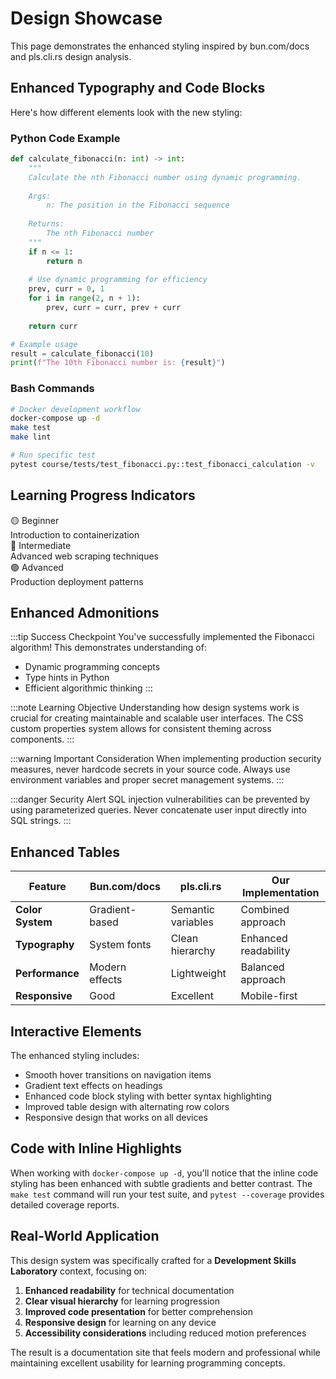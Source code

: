 # Design Showcase

This page demonstrates the enhanced styling inspired by bun.com/docs and pls.cli.rs design analysis.

## Enhanced Typography and Code Blocks

Here's how different elements look with the new styling:

### Python Code Example

```python
def calculate_fibonacci(n: int) -> int:
    """
    Calculate the nth Fibonacci number using dynamic programming.
    
    Args:
        n: The position in the Fibonacci sequence
        
    Returns:
        The nth Fibonacci number
    """
    if n <= 1:
        return n
    
    # Use dynamic programming for efficiency
    prev, curr = 0, 1
    for i in range(2, n + 1):
        prev, curr = curr, prev + curr
    
    return curr

# Example usage
result = calculate_fibonacci(10)
print(f"The 10th Fibonacci number is: {result}")
```

### Bash Commands

```bash
# Docker development workflow
docker-compose up -d
make test
make lint

# Run specific test
pytest course/tests/test_fibonacci.py::test_fibonacci_calculation -v
```

## Learning Progress Indicators

<div class="skills-progress-indicator beginner">🟡 Beginner</div> Introduction to containerization

<div class="skills-progress-indicator intermediate">🔵 Intermediate</div> Advanced web scraping techniques

<div class="skills-progress-indicator advanced">🟢 Advanced</div> Production deployment patterns

## Enhanced Admonitions

:::tip Success Checkpoint
You've successfully implemented the Fibonacci algorithm! This demonstrates understanding of:
- Dynamic programming concepts
- Type hints in Python
- Efficient algorithmic thinking
:::

:::note Learning Objective
Understanding how design systems work is crucial for creating maintainable and scalable user interfaces. The CSS custom properties system allows for consistent theming across components.
:::

:::warning Important Consideration
When implementing production security measures, never hardcode secrets in your source code. Always use environment variables and proper secret management systems.
:::

:::danger Security Alert
SQL injection vulnerabilities can be prevented by using parameterized queries. Never concatenate user input directly into SQL strings.
:::

## Enhanced Tables

| Feature | Bun.com/docs | pls.cli.rs | Our Implementation |
|---------|--------------|------------|-------------------|
| **Color System** | Gradient-based | Semantic variables | Combined approach |
| **Typography** | System fonts | Clean hierarchy | Enhanced readability |
| **Performance** | Modern effects | Lightweight | Balanced approach |
| **Responsive** | Good | Excellent | Mobile-first |

## Interactive Elements

The enhanced styling includes:

- Smooth hover transitions on navigation items
- Gradient text effects on headings
- Enhanced code block styling with better syntax highlighting
- Improved table design with alternating row colors
- Responsive design that works on all devices

## Code with Inline Highlights

When working with `docker-compose up -d`, you'll notice that the inline code styling has been enhanced with subtle gradients and better contrast. The `make test` command will run your test suite, and `pytest --coverage` provides detailed coverage reports.

## Real-World Application

This design system was specifically crafted for a **Development Skills Laboratory** context, focusing on:

1. **Enhanced readability** for technical documentation
2. **Clear visual hierarchy** for learning progression
3. **Improved code presentation** for better comprehension
4. **Responsive design** for learning on any device
5. **Accessibility considerations** including reduced motion preferences

The result is a documentation site that feels modern and professional while maintaining excellent usability for learning programming concepts.